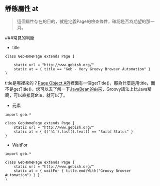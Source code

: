 ## 靜態屬性 at

> 這個屬性存在的目的，就是定義Page的檢查條件，確認是否為期望的那一頁。

###常見的判斷

* title

```
class GebHomePage extends Page {

    static url = "http://www.gebish.org/"
    static at = { title == "Geb - Very Groovy Browser Automation" }
}
```

title是哪裡來的？[Page Object API](http://www.gebish.org/manual/current/api/geb/Page.html)裡面有一個getTitle()，那為什麼是用title，而不是getTitle()，您可以去了解一下[JavaBean的由來](http://zh.wikipedia.org/wiki/JavaBeans)，Groovy語法上比Java精簡，可以直接寫title，就可以了。

* 元素

```
import geb.*

class GebHomePage extends Page {
    static url = "http://www.gebish.org/"
    static at = { $('h1').last().text() == "Build Status" }
}
```
* WaitFor

```
import geb.*

class GebHomePage extends Page {
    static url = "http://www.gebish.org/"
    static at = { waitFor { title.endsWith("Groovy Browser Automation") } }
}
```
